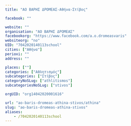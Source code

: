 ```yaml
---
title: "ΑΟ ΒΑΡΗΣ ΔΡΟΜΕΑΣ-Αθήνα-Στίβος"

facebook: ""

website: ""
organisation: "ΑΟ ΒΑΡΗΣ ΔΡΟΜΕΑΣ"
facebookorg: "https://www.facebook.com/a.o.dromeasvaris"
websiteorg: "no"
UID: "7042020140113school"
cities: ["Αθήνα"]
perioxi: ""
address: ""

places: [""]
categories: ["Αθλητισμός"]
subcategories: ["Στίβος"]
categoryNoSLug: ["athlitismos"]
subcategoriesNoSLug: ["stivos"]

orgUID: "org14042020001616"

url: "ao-baris-dromeas-athina-stivos/athina"
slug: "ao-baris-dromeas-athina-stivos"
aliases:
    - /7042020140113school
---
```





